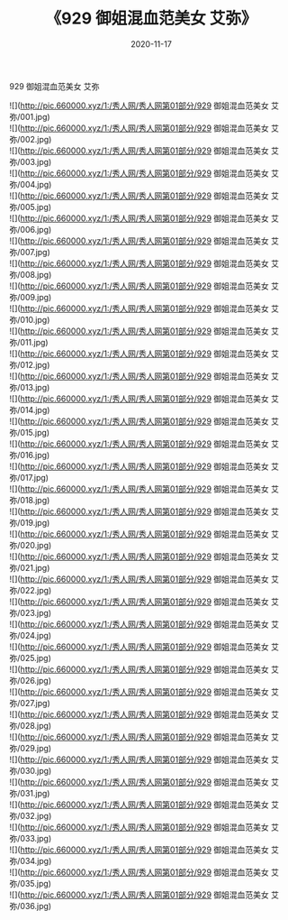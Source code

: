 ﻿---
layout: post
title:  《929 御姐混血范美女 艾弥》
date:   2020-11-17
img: http://pic.660000.xyz/1:/秀人网/秀人网第01部分/929 御姐混血范美女 艾弥/000.jpg
categories: [美女, 清纯, 唯美]
---

929 御姐混血范美女 艾弥

  ![](http://pic.660000.xyz/1:/秀人网/秀人网第01部分/929 御姐混血范美女 艾弥/001.jpg) <br> ![](http://pic.660000.xyz/1:/秀人网/秀人网第01部分/929 御姐混血范美女 艾弥/002.jpg) <br> ![](http://pic.660000.xyz/1:/秀人网/秀人网第01部分/929 御姐混血范美女 艾弥/003.jpg) <br> ![](http://pic.660000.xyz/1:/秀人网/秀人网第01部分/929 御姐混血范美女 艾弥/004.jpg) <br> ![](http://pic.660000.xyz/1:/秀人网/秀人网第01部分/929 御姐混血范美女 艾弥/005.jpg) <br> ![](http://pic.660000.xyz/1:/秀人网/秀人网第01部分/929 御姐混血范美女 艾弥/006.jpg) <br> ![](http://pic.660000.xyz/1:/秀人网/秀人网第01部分/929 御姐混血范美女 艾弥/007.jpg) <br> ![](http://pic.660000.xyz/1:/秀人网/秀人网第01部分/929 御姐混血范美女 艾弥/008.jpg) <br> ![](http://pic.660000.xyz/1:/秀人网/秀人网第01部分/929 御姐混血范美女 艾弥/009.jpg) <br> ![](http://pic.660000.xyz/1:/秀人网/秀人网第01部分/929 御姐混血范美女 艾弥/010.jpg) <br> ![](http://pic.660000.xyz/1:/秀人网/秀人网第01部分/929 御姐混血范美女 艾弥/011.jpg) <br> ![](http://pic.660000.xyz/1:/秀人网/秀人网第01部分/929 御姐混血范美女 艾弥/012.jpg) <br> ![](http://pic.660000.xyz/1:/秀人网/秀人网第01部分/929 御姐混血范美女 艾弥/013.jpg) <br> ![](http://pic.660000.xyz/1:/秀人网/秀人网第01部分/929 御姐混血范美女 艾弥/014.jpg) <br> ![](http://pic.660000.xyz/1:/秀人网/秀人网第01部分/929 御姐混血范美女 艾弥/015.jpg) <br> ![](http://pic.660000.xyz/1:/秀人网/秀人网第01部分/929 御姐混血范美女 艾弥/016.jpg) <br> ![](http://pic.660000.xyz/1:/秀人网/秀人网第01部分/929 御姐混血范美女 艾弥/017.jpg) <br> ![](http://pic.660000.xyz/1:/秀人网/秀人网第01部分/929 御姐混血范美女 艾弥/018.jpg) <br> ![](http://pic.660000.xyz/1:/秀人网/秀人网第01部分/929 御姐混血范美女 艾弥/019.jpg) <br> ![](http://pic.660000.xyz/1:/秀人网/秀人网第01部分/929 御姐混血范美女 艾弥/020.jpg) <br> ![](http://pic.660000.xyz/1:/秀人网/秀人网第01部分/929 御姐混血范美女 艾弥/021.jpg) <br> ![](http://pic.660000.xyz/1:/秀人网/秀人网第01部分/929 御姐混血范美女 艾弥/022.jpg) <br> ![](http://pic.660000.xyz/1:/秀人网/秀人网第01部分/929 御姐混血范美女 艾弥/023.jpg) <br> ![](http://pic.660000.xyz/1:/秀人网/秀人网第01部分/929 御姐混血范美女 艾弥/024.jpg) <br> ![](http://pic.660000.xyz/1:/秀人网/秀人网第01部分/929 御姐混血范美女 艾弥/025.jpg) <br> ![](http://pic.660000.xyz/1:/秀人网/秀人网第01部分/929 御姐混血范美女 艾弥/026.jpg) <br> ![](http://pic.660000.xyz/1:/秀人网/秀人网第01部分/929 御姐混血范美女 艾弥/027.jpg) <br> ![](http://pic.660000.xyz/1:/秀人网/秀人网第01部分/929 御姐混血范美女 艾弥/028.jpg) <br> ![](http://pic.660000.xyz/1:/秀人网/秀人网第01部分/929 御姐混血范美女 艾弥/029.jpg) <br> ![](http://pic.660000.xyz/1:/秀人网/秀人网第01部分/929 御姐混血范美女 艾弥/030.jpg) <br> ![](http://pic.660000.xyz/1:/秀人网/秀人网第01部分/929 御姐混血范美女 艾弥/031.jpg) <br> ![](http://pic.660000.xyz/1:/秀人网/秀人网第01部分/929 御姐混血范美女 艾弥/032.jpg) <br> ![](http://pic.660000.xyz/1:/秀人网/秀人网第01部分/929 御姐混血范美女 艾弥/033.jpg) <br> ![](http://pic.660000.xyz/1:/秀人网/秀人网第01部分/929 御姐混血范美女 艾弥/034.jpg) <br> ![](http://pic.660000.xyz/1:/秀人网/秀人网第01部分/929 御姐混血范美女 艾弥/035.jpg) <br> ![](http://pic.660000.xyz/1:/秀人网/秀人网第01部分/929 御姐混血范美女 艾弥/036.jpg) <br>